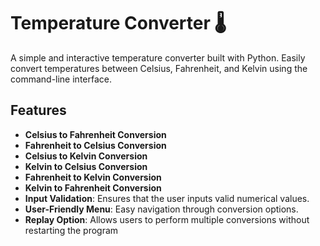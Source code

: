# Temperature Converter 🌡️

A simple and interactive temperature converter built with Python. Easily convert temperatures between Celsius, Fahrenheit, and Kelvin using the command-line interface.

## Features

- **Celsius to Fahrenheit Conversion**
- **Fahrenheit to Celsius Conversion**
- **Celsius to Kelvin Conversion**
- **Kelvin to Celsius Conversion**
- **Fahrenheit to Kelvin Conversion**
- **Kelvin to Fahrenheit Conversion**
- **Input Validation**: Ensures that the user inputs valid numerical values.
- **User-Friendly Menu**: Easy navigation through conversion options.
- **Replay Option**: Allows users to perform multiple conversions without restarting the program
